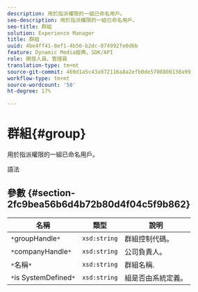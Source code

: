 ```yaml
---
description: 用於指派權限的一組已命名用戶。
seo-description: 用於指派權限的一組已命名用戶。
seo-title: 群組
solution: Experience Manager
title: 群組
uuid: 4be4ff41-8ef1-4b56-b2dc-074992fe0d6b
feature: Dynamic Media經典，SDK/API
role: 開發人員、管理員
translation-type: tm+mt
source-git-commit: 469d1a5c43a972116a8a2efb0de5708800130a99
workflow-type: tm+mt
source-wordcount: '58'
ht-degree: 17%

---
```



# 群組{#group}

用於指派權限的一組已命名用戶。

語法

## 參數 {#section-2fc9bea56b6d4b72b80d4f04c5f9b862}

| 名稱 | 類型 | 說明 |
|---|---|---|
| `*`groupHandle`*` | `xsd:string` | 群組控制代碼。 |
| `*`companyHandle`*` | `xsd:string` | 公司負責人。 |
| `*`名稱`*` | `xsd:string` | 群組名稱. |
| `*`is SystemDefined`*` | `xsd:string` | 組是否由系統定義。 |

